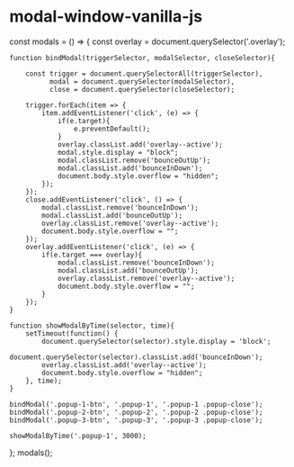 # modal-window-vanilla-js


const modals = () => {
    const overlay = document.querySelector('.overlay');
  
    function bindModal(triggerSelector, modalSelector, closeSelector){

        const trigger = document.querySelectorAll(triggerSelector),
              modal = document.querySelector(modalSelector),
              close = document.querySelector(closeSelector);
              
        trigger.forEach(item => {
            item.addEventListener('click', (e) => {
                if(e.target){
                    e.preventDefault();
                }
                overlay.classList.add('overlay--active');
                modal.style.display = "block";
                modal.classList.remove('bounceOutUp');
                modal.classList.add('bounceInDown');
                document.body.style.overflow = "hidden";
            });
        });
        close.addEventListener('click', () => {
            modal.classList.remove('bounceInDown');
            modal.classList.add('bounceOutUp');
            overlay.classList.remove('overlay--active');
            document.body.style.overflow = "";
        });
        overlay.addEventListener('click', (e) => {
            if(e.target === overlay){
                modal.classList.remove('bounceInDown');
                modal.classList.add('bounceOutUp');
                overlay.classList.remove('overlay--active');
                document.body.style.overflow = "";
            }
        });
    }

    function showModalByTime(selector, time){
        setTimeout(function() {
            document.querySelector(selector).style.display = 'block';
            document.querySelector(selector).classList.add('bounceInDown');
            overlay.classList.add('overlay--active');
            document.body.style.overflow = "hidden";
        }, time);
    }
  
    bindModal('.popup-1-btn', '.popup-1', '.popup-1 .popup-close');
    bindModal('.popup-2-btn', '.popup-2', '.popup-2 .popup-close');
    bindModal('.popup-3-btn', '.popup-3', '.popup-3 .popup-close');

    showModalByTime('.popup-1', 3000);
};
modals();
